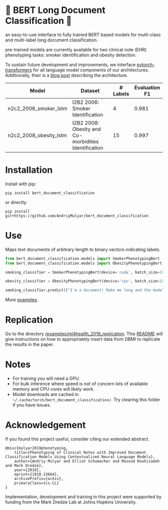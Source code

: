 # :book: BERT Long Document Classification :book:
an easy-to-use interface to fully trained BERT based models for multi-class and multi-label long document classification.

pre-trained models are currently available for two clinical note (EHR) phenotyping tasks: smoker identification and obesity detection.

To sustain future development and improvements, we interface [pytorch-transformers](https://github.com/huggingface/pytorch-transformers)
for all language model components of our architectures. Additionally, their is a [blog post](http://andriymulyar.com/blog/bert-document-classification) describing the architecture.

| Model             |          Dataset |  # Labels |  Evaluation F1 |
|-------------------|------------------|--------|----------|
|   n2c2_2006_smoker_lstm   | I2B2 2006: Smoker Identification            | 4 |      0.981        |
| n2c2_2008_obesity_lstm | I2B2 2008: Obesity and Co-morbidities Identification    | 15 |      0.997        |

# Installation

Install with pip:

```
pip install bert_document_classification
```

or directly:

```
pip install git+https://github.com/AndriyMulyar/bert_document_classification
```

# Use
Maps text documents of arbitrary length to binary vectors indicating labels.
```python
from bert_document_classification.models import SmokerPhenotypingBert
from bert_document_classification.models import ObesityPhenotypingBert

smoking_classifier = SmokerPhenotypingBert(device='cuda', batch_size=10) #defaults to GPU prediction

obesity_classifier = ObesityPhenotypingBert(device='cpu', batch_size=10) #or CPU if you would like.

smoking_classifier.predict(["I'm a document! Make me long and the model can still perform well!"])
```
More [examples](/examples).


# Replication
Go to the directory [/examples/ml4health_2019_replication](/examples/ml4health_2019_replication). This [README](/examples/ml4health_2019_replication/data/README.md) will
give instructions on how to appropriately insert data from DBMI to replicate the results in the paper. 

# Notes
- For training you will need a GPU.
- For bulk inference where speed is not of concern lots of available memory and CPU cores will likely work.
- Model downloads are cached in `~/.cache/torch/bert_document_classification/`. Try clearing this folder if you have issues.



# Acknowledgement
If you found this project useful, consider citing our extended abstract.

```
@misc{mulyar2019phenotyping,
    title={Phenotyping of Clinical Notes with Improved Document Classification Models Using Contextualized Neural Language Models},
    author={Andriy Mulyar and Elliot Schumacher and Masoud Rouhizadeh and Mark Dredze},
    year={2019},
    eprint={1910.13664},
    archivePrefix={arXiv},
    primaryClass={cs.CL}
}
```

Implementation, development and training in this project were supported by funding from the Mark Dredze Lab at Johns Hopkins University.
